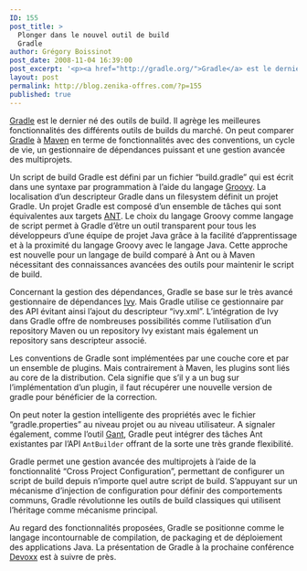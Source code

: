 ```yaml
---
ID: 155
post_title: >
  Plonger dans le nouvel outil de build
  Gradle
author: Grégory Boissinot
post_date: 2008-11-04 16:39:00
post_excerpt: '<p><a href="http://gradle.org/">Gradle</a> est le dernier né des outils de build. Il agrège les meilleures fonctionnalités des différents outils de builds du marché. On peut comparer <a href="http://gradle.org/">Gradle</a> à <a href="http://maven.apache.org/">Maven</a> en terme de fonctionnalités avec des conventions, un cycle de vie, un gestionnaire de dépendances puissant et une gestion avancée des multiprojets.</p>'
layout: post
permalink: http://blog.zenika-offres.com/?p=155
published: true
---
```

<p><a href="http://gradle.org/">Gradle</a> est le dernier né des outils de build. Il agrège les meilleures fonctionnalités des différents outils de builds du marché. On peut comparer <a href="http://gradle.org/">Gradle</a> à <a href="http://maven.apache.org/">Maven</a> en terme de fonctionnalités avec des conventions, un cycle de vie, un gestionnaire de dépendances puissant et une gestion avancée des multiprojets.</p>
<!--more-->
<p>Un script de build Gradle est défini par un fichier “build.gradle” qui est écrit dans une syntaxe par programmation à l’aide du langage <a href="http://groovy.codehaus.org/">Groovy</a>. La localisation d’un descripteur Gradle dans un filesystem définit un projet Gradle. Un projet Gradle est composé d’un ensemble de tâches qui sont équivalentes aux targets <a href="http://ant.apache.org/">ANT</a>. Le choix du langage Groovy comme langage de script permet à Gradle d’être un outil transparent pour tous les développeurs d’une équipe de projet Java grâce à la facilité d’apprentissage et à la proximité du langage Groovy avec le langage Java. Cette approche est nouvelle pour un langage de build comparé à Ant ou à Maven nécessitant des connaissances avancées des outils pour maintenir le script de build.</p> <p>Concernant la gestion des dépendances, Gradle se base sur le très avancé gestionnaire de dépendances <a href="http://ant.apache.org/ivy/">Ivy</a>. Mais Gradle utilise ce gestionnaire par des API évitant ainsi l’ajout du descripteur “ivy.xml”. L’intégration de Ivy dans Gradle offre de nombreuses possibilités comme l’utilisation d’un repository Maven ou un repository Ivy existant mais également un repository sans descripteur associé.</p> <p>Les conventions de Gradle sont implémentées par une couche core et par un ensemble de plugins. Mais contrairement à Maven, les plugins sont liés au core de la distribution. Cela signifie que s’il y a un bug sur l’implémentation d’un plugin, il faut récupérer une nouvelle version de gradle pour bénéficier de la correction.</p> <p>On peut noter la gestion intelligente des propriétés avec le fichier “gradle.properties” au niveau projet ou au niveau utilisateur. A signaler également, comme l’outil <a href="http://gant.codehaus.org/">Gant</a>, Gradle peut intégrer des tâches Ant existantes par l’API <code>AntBuilder</code> offrant de la sorte une très grande flexibilité.</p> <p>Gradle permet une gestion avancée des multiprojets à l’aide de la fonctionnalité “Cross Project Configuration”, permettant de configurer un script de build depuis n’importe quel autre script de build. S’appuyant sur un mécanisme d’injection de configuration pour définir des comportements communs, Gradle révolutionne les outils de build classiques qui utilisent l’héritage comme mécanisme principal.</p> <p>Au regard des fonctionnalités proposées, Gradle se positionne comme le langage incontournable de compilation, de packaging et de déploiement des applications Java. La présentation de Gradle à la prochaine conférence <a href="http://www.devoxx.com/display/JV08/Building+Java+Projects+With+Gradle">Devoxx</a> est à suivre de près.</p>